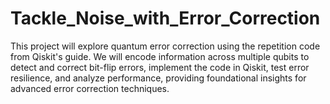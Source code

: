 # Tackle_Noise_with_Error_Correction
 This project will explore quantum error correction using the repetition code from Qiskit's guide. We will encode information across multiple qubits to detect and correct bit-flip errors, implement the code in Qiskit, test error resilience, and analyze performance, providing foundational insights for advanced error correction techniques.
